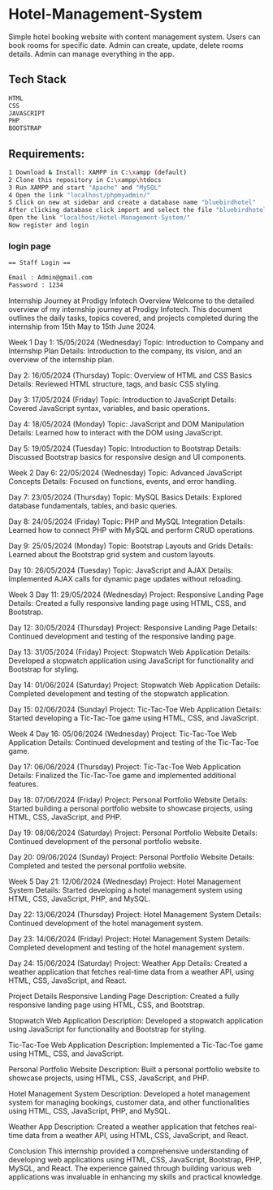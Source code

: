 # Hotel-Management-System

Simple hotel booking website with content management system. Users can book rooms for specific date. Admin can create, update, delete rooms details. Admin can manage everything in the app.





## Tech Stack 

```sh
HTML
CSS
JAVASCRIPT
PHP
BOOTSTRAP 
```

## Requirements:

```sh
1 Download & Install: XAMPP in C:\xampp (default)
2 Clone this repository in C:\xampp\htdocs
3 Run XAMPP and start "Apache" and "MySQL"
4 Open the link "localhost/phpmyadmin/"
5 Click on new at sidebar and create a database name "bluebirdhotel"
After clicking database click import and select the file "bluebirdhotel.sql"
Open the link "localhost/Hotel-Management-System/"
Now register and login
```


### login page

```sh
== Staff Login ==

Email : Admin@gmail.com
Password : 1234
```

Internship Journey at Prodigy Infotech
Overview
Welcome to the detailed overview of my internship journey at Prodigy Infotech. This document outlines the daily tasks, topics covered, and projects completed during the internship from 15th May to 15th June 2024.

Week 1
Day 1: 15/05/2024 (Wednesday)
Topic: Introduction to Company and Internship Plan
Details: Introduction to the company, its vision, and an overview of the internship plan.

Day 2: 16/05/2024 (Thursday)
Topic: Overview of HTML and CSS Basics
Details: Reviewed HTML structure, tags, and basic CSS styling.

Day 3: 17/05/2024 (Friday)
Topic: Introduction to JavaScript
Details: Covered JavaScript syntax, variables, and basic operations.

Day 4: 18/05/2024 (Monday)
Topic: JavaScript and DOM Manipulation
Details: Learned how to interact with the DOM using JavaScript.

Day 5: 19/05/2024 (Tuesday)
Topic: Introduction to Bootstrap
Details: Discussed Bootstrap basics for responsive design and UI components.

Week 2
Day 6: 22/05/2024 (Wednesday)
Topic: Advanced JavaScript Concepts
Details: Focused on functions, events, and error handling.

Day 7: 23/05/2024 (Thursday)
Topic: MySQL Basics
Details: Explored database fundamentals, tables, and basic queries.

Day 8: 24/05/2024 (Friday)
Topic: PHP and MySQL Integration
Details: Learned how to connect PHP with MySQL and perform CRUD operations.

Day 9: 25/05/2024 (Monday)
Topic: Bootstrap Layouts and Grids
Details: Learned about the Bootstrap grid system and custom layouts.

Day 10: 26/05/2024 (Tuesday)
Topic: JavaScript and AJAX
Details: Implemented AJAX calls for dynamic page updates without reloading.

Week 3
Day 11: 29/05/2024 (Wednesday)
Project: Responsive Landing Page
Details: Created a fully responsive landing page using HTML, CSS, and Bootstrap.

Day 12: 30/05/2024 (Thursday)
Project: Responsive Landing Page
Details: Continued development and testing of the responsive landing page.

Day 13: 31/05/2024 (Friday)
Project: Stopwatch Web Application
Details: Developed a stopwatch application using JavaScript for functionality and Bootstrap for styling.

Day 14: 01/06/2024 (Saturday)
Project: Stopwatch Web Application
Details: Completed development and testing of the stopwatch application.

Day 15: 02/06/2024 (Sunday)
Project: Tic-Tac-Toe Web Application
Details: Started developing a Tic-Tac-Toe game using HTML, CSS, and JavaScript.

Week 4
Day 16: 05/06/2024 (Wednesday)
Project: Tic-Tac-Toe Web Application
Details: Continued development and testing of the Tic-Tac-Toe game.

Day 17: 06/06/2024 (Thursday)
Project: Tic-Tac-Toe Web Application
Details: Finalized the Tic-Tac-Toe game and implemented additional features.

Day 18: 07/06/2024 (Friday)
Project: Personal Portfolio Website
Details: Started building a personal portfolio website to showcase projects, using HTML, CSS, JavaScript, and PHP.

Day 19: 08/06/2024 (Saturday)
Project: Personal Portfolio Website
Details: Continued development of the personal portfolio website.

Day 20: 09/06/2024 (Sunday)
Project: Personal Portfolio Website
Details: Completed and tested the personal portfolio website.

Week 5
Day 21: 12/06/2024 (Wednesday)
Project: Hotel Management System
Details: Started developing a hotel management system using HTML, CSS, JavaScript, PHP, and MySQL.

Day 22: 13/06/2024 (Thursday)
Project: Hotel Management System
Details: Continued development of the hotel management system.

Day 23: 14/06/2024 (Friday)
Project: Hotel Management System
Details: Completed development and testing of the hotel management system.

Day 24: 15/06/2024 (Saturday)
Project: Weather App
Details: Created a weather application that fetches real-time data from a weather API, using HTML, CSS, JavaScript, and React.

Project Details
Responsive Landing Page
Description: Created a fully responsive landing page using HTML, CSS, and Bootstrap.

Stopwatch Web Application
Description: Developed a stopwatch application using JavaScript for functionality and Bootstrap for styling.

Tic-Tac-Toe Web Application
Description: Implemented a Tic-Tac-Toe game using HTML, CSS, and JavaScript.

Personal Portfolio Website
Description: Built a personal portfolio website to showcase projects, using HTML, CSS, JavaScript, and PHP.

Hotel Management System
Description: Developed a hotel management system for managing bookings, customer data, and other functionalities using HTML, CSS, JavaScript, PHP, and MySQL.

Weather App
Description: Created a weather application that fetches real-time data from a weather API, using HTML, CSS, JavaScript, and React.

Conclusion
This internship provided a comprehensive understanding of developing web applications using HTML, CSS, JavaScript, Bootstrap, PHP, MySQL, and React. The experience gained through building various web applications was invaluable in enhancing my skills and practical knowledge.







